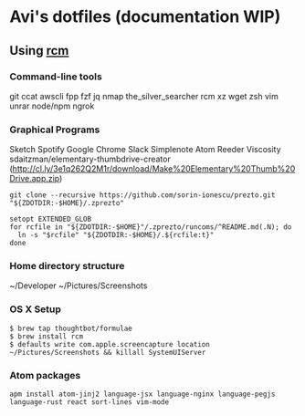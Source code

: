 # Avi's dotfiles (documentation WIP)
## Using [rcm](https://github.com/thoughtbot/rcm)

### Command-line tools

git
ccat
awscli
fpp
fzf
jq
nmap
the_silver_searcher
rcm
xz
wget
zsh
vim
unrar
node/npm
ngrok

### Graphical Programs
Sketch
Spotify
Google Chrome
Slack
Simplenote
Atom
Reeder
Viscosity
sdaitzman/elementary-thumbdrive-creator (http://cl.ly/3e1q262Q2M1r/download/Make%20Elementary%20Thumb%20Drive.app.zip)

`git clone --recursive https://github.com/sorin-ionescu/prezto.git "${ZDOTDIR:-$HOME}/.zprezto"`

```
setopt EXTENDED_GLOB
for rcfile in "${ZDOTDIR:-$HOME}"/.zprezto/runcoms/^README.md(.N); do
  ln -s "$rcfile" "${ZDOTDIR:-$HOME}/.${rcfile:t}"
done
```

### Home directory structure
~/Developer
~/Pictures/Screenshots

### OS X Setup

```
$ brew tap thoughtbot/formulae
$ brew install rcm
$ defaults write com.apple.screencapture location ~/Pictures/Screenshots && killall SystemUIServer
```

### Atom packages
```apm install atom-jinj2 language-jsx language-nginx language-pegjs language-rust react sort-lines vim-mode```
